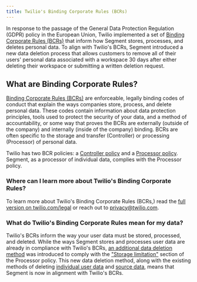 ```yaml
---
title: Twilio's Binding Corporate Rules (BCRs)
---
```


In response to the passage of the General Data Protection Regulation (GDPR) policy in the European Union, Twilio implemented a set of [Binding Corporate Rules (BCRs)](https://www.twilio.com/legal/binding-corporate-rules) that inform how Segment stores, processes, and deletes personal data. To align with Twilio's BCRs, Segment introduced a new data deletion process that allows customers to remove all of their users' personal data associated with a workspace 30 days after either deleting their workspace or submitting a written deletion request. 

## What are Binding Corporate Rules?

[Binding Corporate Rules (BCRs)](https://ec.europa.eu/info/law/law-topic/data-protection/international-dimension-data-protection/binding-corporate-rules-bcr_en) are enforceable, legally binding codes of conduct that explain the ways companies store, process, and delete personal data. These codes contain information about data protection principles, tools used to protect the security of your data, and a method of accountability, or some way that proves the BCRs are externally (outside of the company) and internally (inside of the company) binding.  BCRs are often specific to the storage and transfer (Controller) or processing (Processor) of personal data. 

Twilio has two BCR policies: a [Controller policy](https://www.twilio.com/legal/bcr/controller) and a [Processor policy](https://www.twilio.com/legal/bcr/processor). Segment, as a processor of individual data, complies with the Processor policy.

### Where can I learn more about Twilio's Binding Corporate Rules?
 
To learn more about Twilio's Binding Corporate Rules (BCRs,) read the [full version on twilio.com/legal](https://www.twilio.com/legal/bcr) or reach out to [privacy@twilio.com](mailto:privacy@twilio.com).

### What do Twilio's Binding Corporate Rules mean for my data?

Twilio's BCRs inform the way your user data must be stored, processed, and deleted. While the ways Segment stores and processes user data are already in compliance with Twilio's BCRs, [an additional data deletion method](/docs/privacy/account-deletion/#delete-your-workspace-data) was introduced to comply with the ["Storage limitation"](https://www.twilio.com/legal/bcr/processor#part-ii-our-obligations) section of the Processor policy. This new data deletion method, along with the existing methods of deleting [individual user data](/docs/privacy/account-deletion/#delete-individual-user-data) and [source data](/docs/privacy/account-deletion/#delete-data-from-a-source), means that Segment is now in alignment with Twilio's BCRs. 
